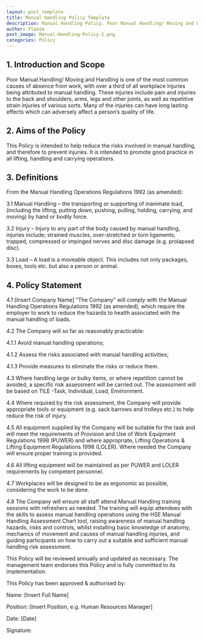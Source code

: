 ```yaml
---
layout: post_template
title: Manual Handling Policy Template 
description: Manual Handling Policy. Poor Manual Handling/ Moving and Handling is one of the most common causes of absence from work, with over a third of all workplace injuries being attributed to manual handling.
author: Flaaim
post_image: Manual-Handling-Policy-1.png
categories: Policy
---
```




## 1. Introduction and Scope

Poor Manual Handling/ Moving and Handling is one of the most common causes of absence from work, with over a third of all workplace injuries being attributed to manual handling. These injuries include pain and injuries to the back and shoulders, arms, legs and other joints, as well as repetitive strain injuries of various sorts. Many of the injuries can have long lasting effects which can adversely affect a person’s quality of life.

## 2. Aims of the Policy

This Policy is intended to help reduce the risks involved in manual handling, and therefore to prevent injuries. It is intended to promote good practice in all lifting, handling and carrying operations.

## 3. Definitions

From the Manual Handling Operations Regulations 1992 (as amended):

3.1 Manual Handling – the transporting or supporting of inanimate load, (including the lifting, putting down, pushing, pulling, holding, carrying, and moving) by hand or bodily force.

3.2 Injury – Injury to any part of the body caused by manual handling, injuries include; strained muscles, over-stretched or torn ligaments, trapped, compressed or impinged nerves and disc damage (e.g. prolapsed disc).

3.3 Load – A load is a moveable object. This includes not only packages, boxes, tools etc. but also a person or animal.

## 4. Policy Statement
4.1 [Insert Company Name] “The Company” will comply with the Manual Handling Operations Regulations 1992 (as amended), which require the employer to work to reduce the hazards to health associated with the manual handling of loads.

4.2 The Company will so far as reasonably practicable:

4.1.1 Avoid manual handling operations;

4.1.2 Assess the risks associated with manual handling activities;

4.1.3 Provide measures to eliminate the risks or reduce them.

4.3 Where handling large or bulky items, or where repetition cannot be avoided, a specific risk assessment will be carried out. The assessment will be based on TILE -Task, Individual, Load, Environment.

4.4 Where required by the risk assessment, the Company will provide appropriate tools or equipment (e.g. sack barrows and trolleys etc.) to help reduce the risk of injury.

4.5 All equipment supplied by the Company will be suitable for the task and will meet the requirements of Provision and Use of Work Equipment Regulations 1998 (PUWER) and where appropriate, Lifting Operations & Lifting Equipment Regulations 1998 (LOLER). Where needed the Company will ensure proper training is provided. 

4.6 All lifting equipment will be maintained as per PUWER and LOLER requirements by competent personnel.

4.7 Workplaces will be designed to be as ergonomic as possible, considering the work to be done.

4.8 The Company will ensure all staff attend Manual Handling training sessions with refreshers as needed. The training will equip attendees with the skills to assess manual handling operations using the HSE Manual Handling Assessment Chart tool, raising awareness of manual handling hazards, risks and controls, whilst installing basic knowledge of anatomy, mechanics of movement and causes of manual handling injuries, and guiding participants on how to carry out a suitable and sufficient manual handling risk assessment.

This Policy will be reviewed annually and updated as necessary. The management team endorses this Policy and is fully committed to its implementation.

This Policy has been approved & authorised by:

Name: [Insert Full Name]

Position: [Insert Position, e.g. Human Resources Manager]

Date: [Date]

Signature:
